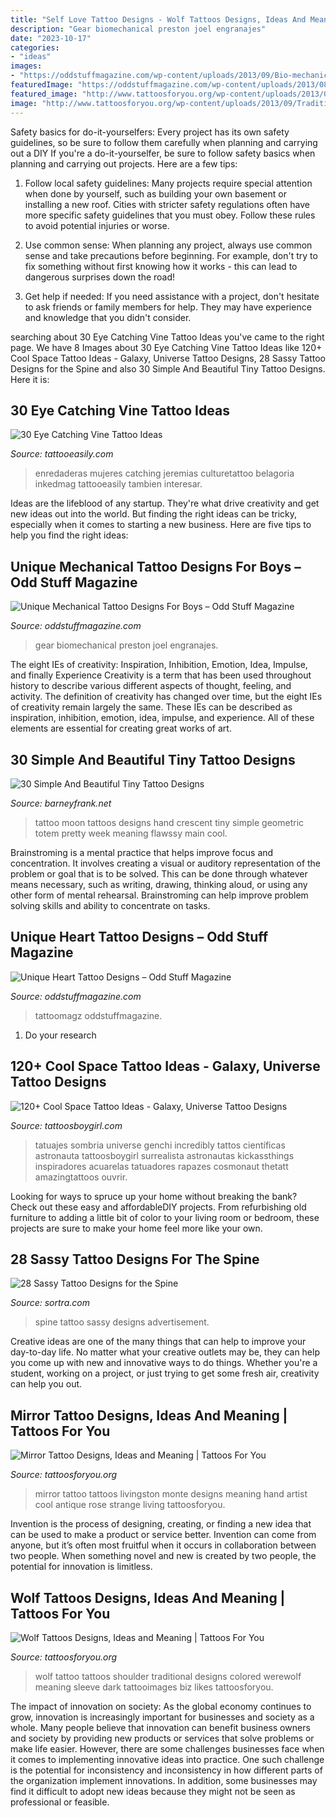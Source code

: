 ```yaml
---
title: "Self Love Tattoo Designs - Wolf Tattoos Designs, Ideas And Meaning"
description: "Gear biomechanical preston joel engranajes"
date: "2023-10-17"
categories:
- "ideas"
images:
- "https://oddstuffmagazine.com/wp-content/uploads/2013/09/Bio-mechanical-Tattoo-17-600x800.jpg"
featuredImage: "https://oddstuffmagazine.com/wp-content/uploads/2013/08/Heart-tattoo-designs-4-532x800.jpg"
featured_image: "http://www.tattoosforyou.org/wp-content/uploads/2013/09/Traditional-Wolf-Tattoo1.jpg"
image: "http://www.tattoosforyou.org/wp-content/uploads/2013/09/Traditional-Wolf-Tattoo1.jpg"
---
```



Safety basics for do-it-yourselfers: Every project has its own safety guidelines, so be sure to follow them carefully when planning and carrying out a DIY
If you're a do-it-yourselfer, be sure to follow safety basics when planning and carrying out projects. Here are a few tips:
1. Follow local safety guidelines: Many projects require special attention when done by yourself, such as building your own basement or installing a new roof. Cities with stricter safety regulations often have more specific safety guidelines that you must obey. Follow these rules to avoid potential injuries or worse.

2. Use common sense: When planning any project, always use common sense and take precautions before beginning. For example, don't try to fix something without first knowing how it works - this can lead to dangerous surprises down the road!

3. Get help if needed: If you need assistance with a project, don't hesitate to ask friends or family members for help. They may have experience and knowledge that you didn't consider.

	

		
searching about 30 Eye Catching Vine Tattoo Ideas you've came to the right page. We have 8 Images about 30 Eye Catching Vine Tattoo Ideas like 120+ Cool Space Tattoo Ideas - Galaxy, Universe Tattoo Designs, 28 Sassy Tattoo Designs for the Spine and also 30 Simple And Beautiful Tiny Tattoo Designs. Here it is:
		
    
## 30 Eye Catching Vine Tattoo Ideas

<img loading=lazy src="http://www.tattooeasily.com/wp-content/uploads/2013/07/Vine-tattoo.jpg" onerror="this.onerror=null;this.src='https://tse2.mm.bing.net/th?id=OIP.jmcgFSeA5dBM9ow-4dbBLQHaLH&amp;pid=15.1';" alt="30 Eye Catching Vine Tattoo Ideas">

_Source: tattooeasily.com_

>enredaderas mujeres catching jeremias culturetattoo belagoria inkedmag tattooeasily tambien interesar. 

	

Ideas are the lifeblood of any startup. They're what drive creativity and get new ideas out into the world. But finding the right ideas can be tricky, especially when it comes to starting a new business. Here are five tips to help you find the right ideas: 

    
## Unique Mechanical Tattoo Designs For Boys – Odd Stuff Magazine

<img loading=lazy src="https://oddstuffmagazine.com/wp-content/uploads/2013/09/Bio-mechanical-Tattoo-17-600x800.jpg" onerror="this.onerror=null;this.src='https://tse3.mm.bing.net/th?id=OIP.Cq8GqEJu2NFrPkgzWhJMCgHaJ4&amp;pid=15.1';" alt="Unique Mechanical Tattoo Designs For Boys – Odd Stuff Magazine">

_Source: oddstuffmagazine.com_

>gear biomechanical preston joel engranajes. 

	

The eight IEs of creativity: Inspiration, Inhibition, Emotion, Idea, Impulse, and finally Experience
Creativity is a term that has been used throughout history to describe various different aspects of thought, feeling, and activity. The definition of creativity has changed over time, but the eight IEs of creativity remain largely the same. These IEs can be described as inspiration, inhibition, emotion, idea, impulse, and experience. All of these elements are essential for creating great works of art.

    
## 30 Simple And Beautiful Tiny Tattoo Designs

<img loading=lazy src="http://www.barneyfrank.net/wp-content/uploads/2013/10/tiny-tattoos-4.jpg" onerror="this.onerror=null;this.src='https://tse4.mm.bing.net/th?id=OIP.Yjs9zCuKBfkqvs4fp_JNvwHaJ_&amp;pid=15.1';" alt="30 Simple And Beautiful Tiny Tattoo Designs">

_Source: barneyfrank.net_

>tattoo moon tattoos designs hand crescent tiny simple geometric totem pretty week meaning flawssy main cool. 

	

Brainstroming is a mental practice that helps improve focus and concentration. It involves creating a visual or auditory representation of the problem or goal that is to be solved. This can be done through whatever means necessary, such as writing, drawing, thinking aloud, or using any other form of mental rehearsal. Brainstroming can help improve problem solving skills and ability to concentrate on tasks.

    
## Unique Heart Tattoo Designs – Odd Stuff Magazine

<img loading=lazy src="https://oddstuffmagazine.com/wp-content/uploads/2013/08/Heart-tattoo-designs-4-532x800.jpg" onerror="this.onerror=null;this.src='https://tse4.mm.bing.net/th?id=OIP.n4Ew6oQK4kmHC_Ior7yHLQHaLI&amp;pid=15.1';" alt="Unique Heart Tattoo Designs – Odd Stuff Magazine">

_Source: oddstuffmagazine.com_

>tattoomagz oddstuffmagazine. 

	

1. Do your research

    
## 120+ Cool Space Tattoo Ideas - Galaxy, Universe Tattoo Designs

<img loading=lazy src="https://cdn.tattoosboygirl.com/wp-content/uploads/2021/07/Space-tattoo-ideas-84.jpg" onerror="this.onerror=null;this.src='https://tse1.mm.bing.net/th?id=OIP.YSxSxYn0lZzxRU9NfmUQWgHaNn&amp;pid=15.1';" alt="120+ Cool Space Tattoo Ideas - Galaxy, Universe Tattoo Designs">

_Source: tattoosboygirl.com_

>tatuajes sombria universe genchi incredibly tattos científicas astronauta tattoosboygirl surrealista astronautas kickassthings inspiradores acuarelas tatuadores rapazes cosmonaut thetatt amazingtattoos ouvrir. 

	

Looking for ways to spruce up your home without breaking the bank? Check out these easy and affordableDIY projects. From refurbishing old furniture to adding a little bit of color to your living room or bedroom, these projects are sure to make your home feel more like your own.

    
## 28 Sassy Tattoo Designs For The Spine

<img loading=lazy src="https://www.sortra.com/wp-content/uploads/2014/11/spine-tattoos03.jpg" onerror="this.onerror=null;this.src='https://tse4.mm.bing.net/th?id=OIP.aLCbN48vb9qGbdyRIWPjLAHaLI&amp;pid=15.1';" alt="28 Sassy Tattoo Designs for the Spine">

_Source: sortra.com_

>spine tattoo sassy designs advertisement. 

	

Creative ideas are one of the many things that can help to improve your day-to-day life. No matter what your creative outlets may be, they can help you come up with new and innovative ways to do things. Whether you're a student, working on a project, or just trying to get some fresh air, creativity can help you out.

    
## Mirror Tattoo Designs, Ideas And Meaning | Tattoos For You

<img loading=lazy src="https://www.tattoosforyou.org/wp-content/uploads/2017/08/Vintage-Mirror-Tattoo.jpg" onerror="this.onerror=null;this.src='https://tse1.mm.bing.net/th?id=OIP.MV_MgfRiRT3r7jjAvlhouQHaLH&amp;pid=15.1';" alt="Mirror Tattoo Designs, Ideas and Meaning | Tattoos For You">

_Source: tattoosforyou.org_

>mirror tattoo tattoos livingston monte designs meaning hand artist cool antique rose strange living tattoosforyou. 

	

Invention is the process of designing, creating, or finding a new idea that can be used to make a product or service better. Invention can come from anyone, but it’s often most fruitful when it occurs in collaboration between two people. When something novel and new is created by two people, the potential for innovation is limitless.

    
## Wolf Tattoos Designs, Ideas And Meaning | Tattoos For You

<img loading=lazy src="http://www.tattoosforyou.org/wp-content/uploads/2013/09/Traditional-Wolf-Tattoo1.jpg" onerror="this.onerror=null;this.src='https://tse1.mm.bing.net/th?id=OIP.Je8nuEuh5GiEd1rxJ44HzwHaLg&amp;pid=15.1';" alt="Wolf Tattoos Designs, Ideas and Meaning | Tattoos For You">

_Source: tattoosforyou.org_

>wolf tattoo tattoos shoulder traditional designs colored werewolf meaning sleeve dark tattooimages biz likes tattoosforyou. 

	

The impact of innovation on society:
As the global economy continues to grow, innovation is increasingly important for businesses and society as a whole. Many people believe that innovation can benefit business owners and society by providing new products or services that solve problems or make life easier. However, there are some challenges businesses face when it comes to implementing innovative ideas into practice. One such challenge is the potential for inconsistency and inconsistency in how different parts of the organization implement innovations. In addition, some businesses may find it difficult to adopt new ideas because they might not be seen as professional or feasible.

